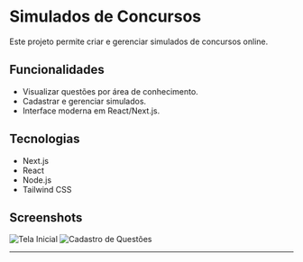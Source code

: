 # Simulados de Concursos

Este projeto permite criar e gerenciar simulados de concursos online.

## Funcionalidades
- Visualizar questões por área de conhecimento.
- Cadastrar e gerenciar simulados.
- Interface moderna em React/Next.js.

## Tecnologias
- Next.js
- React
- Node.js
- Tailwind CSS

## Screenshots
![Tela Inicial](assets/tela-inicial.png)
![Cadastro de Questões](assets/cadastro-questoes.png)

---
